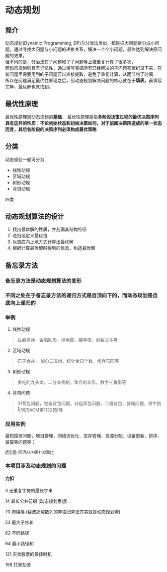 # 动态规划

## 简介

动态规划(Dynamic Programming, DP)与分治法类似，都是把大问题拆分成小问题，通过寻找大问题与小问题的递推关系，解决一个个小问题，最终达到解决原问题的效果。<br>
但不同的是，分治法在子问题和子子问题等上被重复计算了很多次，<br>
而动态规划则具有记忆性，通过填写表把所有已经解决的子问题答案纪录下来，在新问题里需要用到的子问题可以直接提取，避免了重复计算，从而节约了时间.<br>
所以在问题满足最优性原理之后，用动态规划解决问题的核心就在于**填表**，表填写完毕，最优解也就找到。

## 最优性原理

最优性原理是动态规划的**基础**，
最优性原理是指**多阶段决策过程的最优决策序列具有这样的性质：不论初始状态和初始决策如何，对于前面决策所造成的某一状态而言，其后各阶段的决策序列必须构成最优策略**

## 分类

动态规划一般可分为

* 线性动规
* 区域动规
* 树形动规
* 背包动规

四类

## 动态规划算法的设计

1. 找出最优解的性质，并刻画其结构特征
2. 递归地定义最优值
3. 以自底向上地方式计算出最优解
4. 根据计算最优解时得到的信息，构造最优解

## 备忘录方法

### 备忘录方法是动态规划算法的变形

### 不同之处在于备忘录方法的递归方式是自顶向下的，而动态规划是自底向上递归的

### 举例

1. 线性动规

> 拦截导弹，合唱队形，挖地雷，建学校，剑客决斗等

2. 区域动规

> 石子合并， 加分二叉树，统计单词个数，炮兵布阵等

3. 树形动规

> 贪吃的九头龙，二分查找树，聚会的欢乐，数字三角形等

4. 背包问题

> 01背包问题，完全背包问题，分组背包问题，二维背包，装箱问题，挤牛奶<sup id="1"><a href="#5">1</a></sup>(同济ACM第1132题)等

### 应用实例

最短路径问题，项目管理，网络流优化、库存管理、资源分配、设备更新、排序、装载等问题等；

<span id="5" style="font-size:12px;"><a href="https://www.cnblogs.com/KingSann/articles/7307256.html">挤牛奶</a>:(同济ACM第1132题)<span><a href="#1">↑</a>

### 本项目涉及动态规划的习题

#### 力扣

3 无重复字符的最长字串

14 最长公共前缀 (动态规划思想)

70 爬楼梯 (斐波那契数列的非递归算法其实就是动态规划嘛)

53 最大子序和

62 不同路径

64 最小路径和

121 买卖股票的最佳时机

198 打家劫舍
